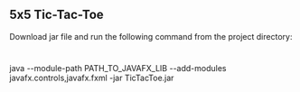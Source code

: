 ## 5x5 Tic-Tac-Toe

Download jar file and run the following command from the project directory: 
# 
java --module-path PATH_TO_JAVAFX_LIB --add-modules javafx.controls,javafx.fxml -jar TicTacToe.jar
